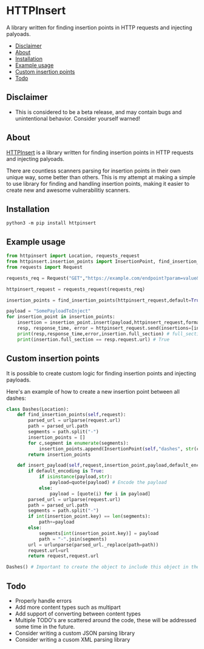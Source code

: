 # HTTPInsert

A library written for finding insertion points in HTTP requests and injecting palyoads.

- [Disclaimer](https://github.com/WillIWas123/HTTPInsert#disclaimer)
- [About](https://github.com/WillIWas123/HTTPInsert#about)
- [Installation](https://github.com/WillIWas123/HTTPInsert#installation)
- [Example usage](https://github.com/WillIWas123/HTTPInsert#example-usage)
- [Custom insertion points](https://github.com/WillIWas123/HTTPInsert#custom-insertion-points)
- [Todo](https://github.com/WillIWas123/HTTPInsert#todo)


## Disclaimer

- This is considered to be a beta release, and may contain bugs and unintentional behavior. Consider yourself warned!

## About

[HTTPInsert](https://github.com/WillIWas123/HTTPInsert) is a library written for finding insertion points in HTTP requests and injecting palyoads. 


There are countless scanners parsing for insertion points in their own unique way, some better than others. This is my attempt at making a simple to use library for finding and handling insertion points, making it easier to create new and awesome vulnerabilitiy scanners. 


## Installation

```python3 -m pip install httpinsert```


## Example usage

```python
from httpinsert import Location, requests_request
from httpinsert.insertion_points import InsertionPoint, find_insertion_points
from requests import Request

requests_req = Request("GET","https://example.com/endpoint?param=value&other=param")

httpinsert_request = requests_request(requests_req)

insertion_points = find_insertion_points(httpinsert_request,default=True,location="Query") # Specifying default=True excludes multiple params such as keys

payload = "SomePayloadToInject"
for insertion_point in insertion_points:
    insertion = insertion_point.insert(payload,httpinsert_request,format_payload=True)
    resp, response_time, error = httpinsert_request.send(insertions=[insertion])
    print(resp,response_time,error,insertion.full_section) # full_section is the full section after the payload is injected. In this case full_section is the full URL.
    print(insertion.full_section == resp.request.url) # True

```



## Custom insertion points

It is possible to create custom logic for finding insertion points and injecting payloads.


Here's an example of how to create a new insertion point between all dashes:

```python
class Dashes(Location):
    def find_insertion_points(self,request):
        parsed_url = urlparse(request.url)
        path = parsed_url.path
        segments = path.split("-")
        insertion_points = []
        for c,segment in enumerate(segments):
            insertion_points.append(InsertionPoint(self,"dashes", str(c), segment))
        return insertion_points

    def insert_payload(self,request,insertion_point,payload,default_encoding):
        if default_encoding is True:
            if isinstance(payload,str):
                payload=quote(payload) # Encode the payload
            else:
                payload = [quote(i) for i in payload]
        parsed_url = urlparse(request.url)
        path = parsed_url.path
        segments = path.split("-")
        if int(insertion_point.key) == len(segments):
            path+=payload
        else:
            segments[int(insertion_point.key)] = payload
            path = "-".join(segments)
        url = urlunparse(parsed_url._replace(path=path))
        request.url=url
        return request,request.url

Dashes() # Important to create the object to include this object in the list of custom insertion points
```

## Todo

- Properly handle errors
- Add more content types such as multipart
- Add support of converting between content types
- Multiple TODO's are scattered around the code, these will be addressed some time in the future.
- Consider writing a custom JSON parsing library
- Consider writing a cusom XML parsing library
